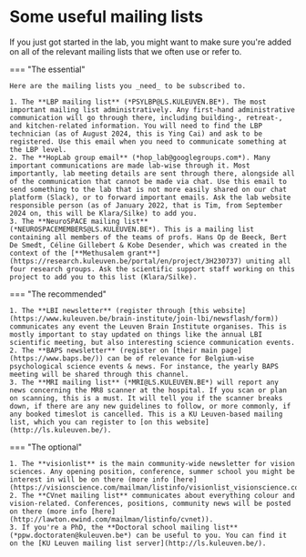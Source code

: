 # Some useful mailing lists

If you just got started in the lab, you might want to make sure you're added on all of the relevant mailing lists that we often use or refer to.

=== "The essential"

    Here are the mailing lists you _need_ to be subscribed to.

    1. The **LBP mailing list** (*PSYLBP@LS.KULEUVEN.BE*). The most important mailing list administratively. Any first-hand administrative communication will go through there, including building-, retreat-, and kitchen-related information. You will need to find the LBP technician (as of August 2024, this is Ying Cai) and ask to be registered. Use this email when you need to communicate something at the LBP level.
    2. The **HopLab group email** (*hop_lab@googlegroups.com*). Many important communications are made lab-wise through it. Most importantly, lab meeting details are sent through there, alongside all of the communication that cannot be made via chat. Use this email to send something to the lab that is not more easily shared on our chat platform (Slack), or to forward important emails. Ask the lab website responsible person (as of January 2022, that is Tim, from September 2024 on, this will be Klara/Silke) to add you.
    3. The **NeuroSPACE mailing list** (*NEUROSPACEMEMBERS@LS.KULEUVEN.BE*). This is a mailing list containing all members of the teams of profs. Hans Op de Beeck, Bert De Smedt, Céline Gillebert & Kobe Desender, which was created in the context of the [**Methusalem grant**](https://research.kuleuven.be/portal/en/project/3H230737) uniting all four research groups. Ask the scientific support staff working on this project to add you to this list (Klara/Silke). 

=== "The recommended"

    1. The **LBI newsletter** (register through [this website](https://www.kuleuven.be/brain-institute/join-lbi/newsflash/form)) communicates any event the Leuven Brain Institute organises. This is mostly important to stay updated on things like the annual LBI scientific meeting, but also interesting science communication events.
    2. The **BAPS newsletter** (register on [their main page](https://www.baps.be/)) can be of relevance for Belgium-wise psychological science events & news. For instance, the yearly BAPS meeting will be shared through this channel.
    3. The **MRI mailing list** (*MRI@LS.KULEUVEN.BE*) will report any news concerning the MR8 scanner at the hospital. If you scan or plan on scanning, this is a must. It will tell you if the scanner breaks down, if there are any new guidelines to follow, or more commonly, if any booked timeslot is cancelled. This is a KU Leuven-based mailing list, which you can register to [on this website](http://ls.kuleuven.be/).

=== "The optional"

    1. The **visionlist** is the main community-wide newsletter for vision sciences. Any opening position, conference, summer school you might be interest in will be on there (more info [here](https://visionscience.com/mailman/listinfo/visionlist_visionscience.com)).
    2. The **CVnet mailing list** communicates about everything colour and vision-related. Conferences, positions, community news will be posted on there (more info [here](http://lawton.ewind.com/mailman/listinfo/cvnet)).
    3. If you're a PhD, the **Doctoral school mailing list** (*ppw.doctoraten@kuleuven.be*) can be useful to you. You can find it on the [KU Leuven mailing list server](http://ls.kuleuven.be/). 
